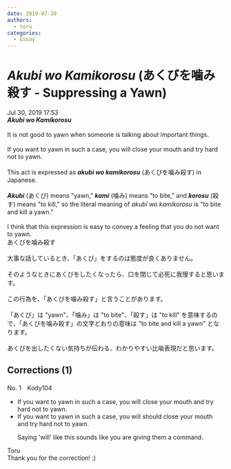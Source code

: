 ```yaml
---
date: 2019-07-30
authors:
  - toru
categories:
  - Essay
---
```


<h1 id="subject_show"><strong><em>Akubi wo Kamikorosu</strong></em> (あくびを噛み殺す - Suppressing a Yawn)</h1>
<div class="date">Jul 30, 2019 17:53</div>
<div id="post"><div id="body_show_ori">
<strong><em>Akubi wo Kamikorosu</strong></em><br/><br/>It is not good to yawn when someone is talking about important things.<br/><br/>If you want to yawn in such a case, you will close your mouth and try hard not to yawn.<br/><br/>This act is expressed as <strong><em>akubi wo kamikorosu</em></strong> (あくびを噛み殺す) in Japanese.<br/><br/><strong><em>Akubi</em></strong> (あくび) means "yawn," <strong><em>kami</em></strong> (噛み) means "to bite," and <strong><em>korosu</em></strong> (殺す) means "to kill," so the literal meaning of <em>akubi wo kamikorosu</em> is "to bite and kill a yawn."<br/><br/>I think that this expression is easy to convey a feeling that you do not want to yawn.
</div></div>

<!-- more -->

<div id="post_ja"><div id="body_show_mo">
あくびを噛み殺す<br/><br/>大事な話しているとき、「あくび」をするのは態度が良くありません。<br/><br/>そのようなときにあくびをしたくなったら、口を閉じて必死に我慢すると思います。<br/><br/>この行為を、「あくびを噛み殺す」と言うことがあります。<br/><br/>「あくび」は "yawn"、「噛み」は "to bite"、「殺す」は "to kill" を意味するので、「あくびを噛み殺す」の文字どおりの意味は "to bite and kill a yawn" となります。<br/><br/>あくびを出したくない気持ちが伝わる、わかりやすい比喩表現だと思います。
</div></div>

## Corrections (1)
<div id="block"><div class="first_name"> No. 1　<span class="just_name">Kody104</span></div><div id="block2">
<ul class="correction_field">
<li class="incorrect">If you want to yawn in such a case, you will close your mouth and try hard not to yawn.</li>
<li class="corrected correct">
If you want to yawn in such a case, you <span class="sline">will</span> <span class="f_red">should</span> close your mouth and try hard not to yawn.
<p class="correction_comment">Saying 'will' like this sounds like you are giving them a command.</p>
</li>
</ul>
</div><div class="name"><span class="just_name">Toru</span><br>
Thank you for the correction! :)
</div>
</div>
